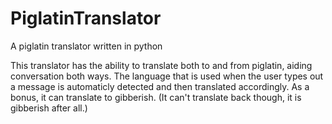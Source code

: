 # PiglatinTranslator
A piglatin translator written in python

This translator has the ability to translate both to and from piglatin, aiding conversation both ways. The language that is used when the user types out a message is automaticly detected and then translated accordingly.
As a bonus, it can translate to gibberish. (It can't translate back though, it is gibberish after all.)
